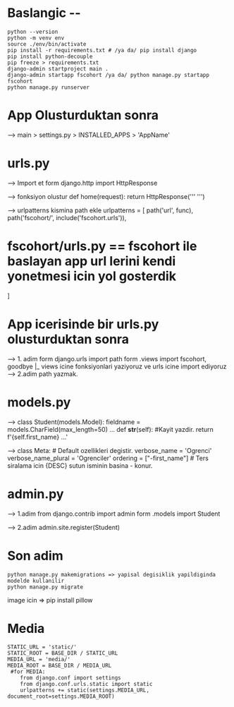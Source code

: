 # Baslangic --

    python --version
    python -m venv env
    source ./env/bin/activate
    pip install -r requirements.txt # /ya da/ pip install django
    pip install python-decouple
    pip freeze > requirements.txt
    django-admin startproject main .
    django-admin startapp fscohort /ya da/ python manage.py startapp fscohort
    python manage.py runserver

# App Olusturduktan sonra

--> main > settings.py > INSTALLED_APPS > 'AppName'

# urls.py

--> Import et
form django.http import HttpResponse

--> fonksiyon olustur
def home(request):
    return HttpResponse(''' ''')

--> urlpatterns kismina path ekle
urlpatterns = [
    path('url', func),
    path('fscohort/', include('fscohort.urls')), 
# fscohort/urls.py == fscohort ile baslayan app url lerini kendi yonetmesi icin yol gosterdik
]

# App icerisinde bir urls.py olusturduktan sonra
--> 1. adim
    form django.urls import path
    form .views import fscohort, goodbye 
    |_ views icine fonksiyonlari yaziyoruz ve urls icine import ediyoruz
--> 2.adim
    path yazmak.
# models.py
--> class Student(models.Model):
        fieldname = models.CharField(max_length=50)
        ...
        def __str__(self): #Kayit yazdir.
            return f'{self.first_name} ...'

-->     class Meta:  # Default ozellikleri degistir.
            verbose_name = 'Ogrenci'
            verbose_name_plural = 'Ogrenciler'
            ordering = ["-first_name"] # Ters siralama icin {DESC} sutun isminin basina - konur.

# admin.py
--> 1.adim
    from django.contrib import admin
    form .models import Student

--> 2.adim
    admin.site.register(Student)

# Son adim
    python manage.py makemigrations => yapisal degisiklik yapildiginda modelde kullanilir
    python manage.py migrate

image icin => pip install pillow 

#  Media
    STATIC_URL = 'static/'
    STATIC_ROOT = BASE_DIR / STATIC_URL
    MEDIA_URL = 'media/'
    MEDIA_ROOT = BASE_DIR / MEDIA_URL
     #for MEDIA:
        from django.conf import settings
        from django.conf.urls.static import static
        urlpatterns += static(settings.MEDIA_URL, document_root=settings.MEDIA_ROOT)
    
